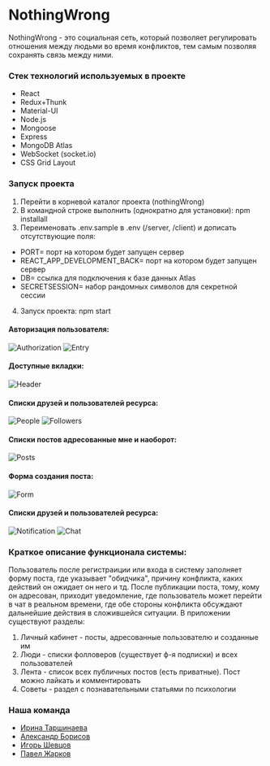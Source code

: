 # NothingWrong

NothingWrong - это социальная сеть, который позволяет регулировать отношения между людьми во время конфликтов, тем самым позволяя сохранять связь между ними.

### Стек технологий используемых в проекте

- React
- Redux+Thunk
- Material-UI
- Node.js
- Mongoose
- Express
- MongoDB Atlas
- WebSocket (socket.io)
- CSS Grid Layout

### Запуск проекта

1. Перейти в корневой каталог проекта (nothingWrong)
2. В командной строке выполнить (однократно для установки): npm installall
3. Переименовать .env.sample в .env (/server, /client) и дописать отсутствующие поля:

- PORT= порт на котором будет запущен сервер
- REACT_APP_DEVELOPMENT_BACK= порт на котором будет запущен сервер
- DB= ссылка для подключения к базе данных Atlas
- SECRETSESSION= набор рандомных символов для секретной сессии

4. Запуск проекта: npm start

#### Авторизация пользователя:

![Authorization](https://github.com/irinatarshinaeva/The_Social_Network/blob/main/client/src/assets/screenshots/registration.png 'Авторизация')
![Entry](https://github.com/irinatarshinaeva/The_Social_Network/blob/main/client/src/assets/screenshots/entry.png 'Вход')

#### Доступные вкладки:

![Header](https://github.com/irinatarshinaeva/The_Social_Network/blob/main/client/src/assets/screenshots/header.png 'Хэдер')

#### Списки друзей и пользователей ресурса:

![People](https://github.com/irinatarshinaeva/The_Social_Network/blob/main/client/src/assets/screenshots/people.png 'Подписчики')
![Followers](https://github.com/irinatarshinaeva/The_Social_Network/blob/main/client/src/assets/screenshots/followers.png 'Люди')

#### Списки постов адресованные мне и наоборот:

![Posts](https://github.com/irinatarshinaeva/The_Social_Network/blob/main/client/src/assets/screenshots/posts.png 'Посты')

#### Форма создания поста:

![Form](https://github.com/irinatarshinaeva/The_Social_Network/blob/main/client/src/assets/screenshots/form.png 'Форма')

#### Списки друзей и пользователей ресурса:

![Notification](https://github.com/irinatarshinaeva/The_Social_Network/blob/main/client/src/assets/screenshots/notification.png 'Оповещение')
![Chat](https://github.com/irinatarshinaeva/The_Social_Network/blob/main/client/src/assets/screenshots/chat.png 'Чат')


### Краткое описание функционала системы:

Пользователь после регистраиции или входа в систему заполняет форму поста, где указывает "обидчика", причину конфликта, каких действий он ожидает он него и тд. После публикации поста, тому, кому он адресован, приходит уведомление, где пользователь может перейти в чат в реальном времени, где обе стороны конфликта обсуждают дальнейшие действия в сложившейся ситуации. В приложении существуют разделы:

1. Личный кабинет - посты, адресованные пользователю и созданные им
2. Люди - списки фолловеров (существует ф-я подписки) и всех пользователей
3. Лента - список всех публичных постов (есть приватные). Пост можно лайкать и комментировать
4. Советы - раздел с познавательными статьями по психологии

### Наша команда

- [Ирина Таршинаева](https://github.com/irinatarshinaeva)
- [Александр Борисов](https://github.com/Alexandr-Borisov)
- [Игорь Шевцов](https://github.com/Igor-Shevtsov)
- [Павел Жарков](https://github.com/paulzharkov)


